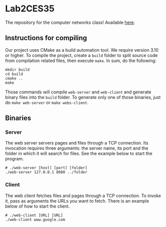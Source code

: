 # Lab2CES35

The repository for the computer networks class!
Available [here](https://github.com/sadrianorod/Lab2CES35).

## Instructions for compiling

Our project uses CMake as a build automation tool. We require version 3.10 or higher.
To compile the project, create a `build` folder to split source code from compilation related files, then execute `make`.
In sum, do the following:

```[bash]
mkdir build
cd build
cmake ..
make
``` 

Those commands will compile `web-server` and `web-client` and generate binary files into the `build` folder.
To generate only one of those binaries, just do `make web-server` or `make webs-client`.

## Binaries

### Server

The web server servers pages and files through a TCP connection. Its invocation requires three arguments:
the server name, its port and the folder in which it will search for files. See the example below to start the program.

```[bash]
# ./web-server [host] [port] [folder]
./web-server 127.0.0.1 8080 ../folder
```  

### Client

The web client fetches files and pages through a TCP connection. To invoke it, pass as arguments the URLs you want to
fetch. There is an example below of how to start the client.

```[bash]
# ./web-client [URL] [URL]
./web-client www.google.com
```